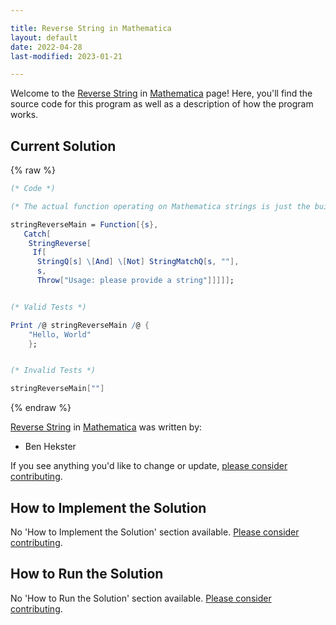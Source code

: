```yaml
---

title: Reverse String in Mathematica
layout: default
date: 2022-04-28
last-modified: 2023-01-21

---
```


Welcome to the [Reverse String](https://sampleprograms.io/projects/reverse-string) in [Mathematica](https://sampleprograms.io/languages/mathematica) page! Here, you'll find the source code for this program as well as a description of how the program works.

## Current Solution

{% raw %}

```mathematica
(* Code *)

(* The actual function operating on Mathematica strings is just the built-in StringReverse.  An outer function provides the 'user interface': *)

stringReverseMain = Function[{s},
   Catch[
    StringReverse[
     If[
      StringQ[s] \[And] \[Not] StringMatchQ[s, ""],
      s,
      Throw["Usage: please provide a string"]]]]];


(* Valid Tests *)

Print /@ stringReverseMain /@ {
    "Hello, World"
    };


(* Invalid Tests *)

stringReverseMain[""]
```

{% endraw %}

[Reverse String](https://sampleprograms.io/projects/reverse-string) in [Mathematica](https://sampleprograms.io/languages/mathematica) was written by:

- Ben Hekster

If you see anything you'd like to change or update, [please consider contributing](https://github.com/TheRenegadeCoder/sample-programs).

## How to Implement the Solution

No 'How to Implement the Solution' section available. [Please consider contributing](https://github.com/TheRenegadeCoder/sample-programs-website).

## How to Run the Solution

No 'How to Run the Solution' section available. [Please consider contributing](https://github.com/TheRenegadeCoder/sample-programs-website).